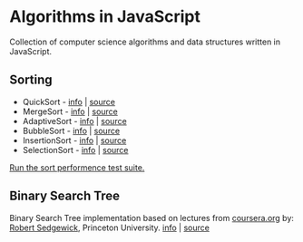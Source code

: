 # Algorithms in JavaScript

Collection of computer science algorithms and data structures written in JavaScript.

## Sorting

* QuickSort - [info](http://en.wikipedia.org/wiki/Quick_sort) | [source](https://github.com/escherba/algorithms-in-javascript/blob/master/src/quick-sort.js)
* MergeSort - [info](http://en.wikipedia.org/wiki/Merge_sort) | [source](https://github.com/escherba/algorithms-in-javascript/blob/master/src/merge-sort.js)
* AdaptiveSort - [info](http://penguin.ewu.edu/~trolfe/NaturalMerge/NatMerge.html) | [source](https://github.com/escherba/algorithms-in-javascript/blob/master/src/adaptive-sort.js)
* BubbleSort - [info](http://en.wikipedia.org/wiki/Bubble_sort) | [source](https://github.com/escherba/algorithms-in-javascript/blob/master/src/bubble-sort.js)
* InsertionSort - [info](http://en.wikipedia.org/wiki/Insertion_sort) | [source](https://github.com/escherba/algorithms-in-javascript/blob/master/src/insertion-sort.js)
* SelectionSort - [info](http://en.wikipedia.org/wiki/Selection_sort) | [source](https://github.com/escherba/algorithms-in-javascript/blob/master/src/selection-sort.js)

[Run the sort performence test suite.](http://jsperf.com/sort-algorithms/21)

## Binary Search Tree

Binary Search Tree implementation based on lectures from [coursera.org](http://coursera.org) by:
[Robert Sedgewick](http://www.cs.princeton.edu/~rs/), Princeton University. [info](http://en.wikipedia.org/wiki/Binary_search_tree) | [source](https://github.com/escherba/algorithms-in-javascript/blob/master/src/binary-search-tree.js)
